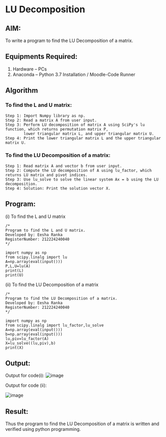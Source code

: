 # LU Decomposition 

## AIM:
To write a program to find the LU Decomposition of a matrix.

## Equipments Required:
1. Hardware – PCs
2. Anaconda – Python 3.7 Installation / Moodle-Code Runner

## Algorithm

### To find the L and U matrix:
```
Step 1: Import Numpy library as np. 
Step 2: Read a matrix A from user input.
Step 3: Perform LU decomposition of matrix A using SciPy's lu function, which returns permutation matrix P,
        lower triangular matrix L, and upper triangular matrix U.
Step 4: Print the lower triangular matrix L and the upper triangular matrix U.
```
### To find the LU Decomposition of a matrix:
```
Step 1: Read matrix A and vector b from user input. 
Step 2: Compute the LU decomposition of A using lu_factor, which returns LU matrix and pivot indices.
Step 3: Use lu_solve to solve the linear system Ax = b using the LU decomposition.
Step 4: Solution: Print the solution vector X.
```
  

## Program:
(i) To find the L and U matrix
```
/*
Program to find the L and U matrix.
Developed by: Eesha Ranka
RegisterNumber: 212224240040
*/

import numpy as np
from scipy.linalg import lu
A=np.array(eval(input()))
P,L,U=lu(A)
print(L)
print(U)
```
(ii) To find the LU Decomposition of a matrix
```
/*
Program to find the LU Decomposition of a matrix.
Developed by: Eesha Ranka
RegisterNumber: 212224240040
*/

import numpy as np
from scipy.linalg import lu_factor,lu_solve
A=np.array(eval(input()))
b=np.array(eval(input()))
lu,piv=lu_factor(A)
X=lu_solve((lu,piv),b)
print(X)

```

## Output:
Output for code(i):
![image](https://github.com/user-attachments/assets/51b74520-2c7f-404b-a109-011137e1a54f)

Output for code (ii):

![image](https://github.com/user-attachments/assets/1bdff854-844c-4d44-ba5f-cf3aebaaaef6)


## Result:
Thus the program to find the LU Decomposition of a matrix is written and verified using python programming.

